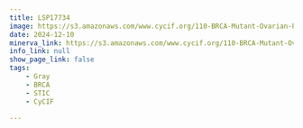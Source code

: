 ```yaml
---
title: LSP17734
image: https://s3.amazonaws.com/www.cycif.org/110-BRCA-Mutant-Ovarian-Precursors/LSP17734/LSP17734.png
date: 2024-12-10
minerva_link: https://s3.amazonaws.com/www.cycif.org/110-BRCA-Mutant-Ovarian-Precursors/LSP17734/index.html
info_link: null
show_page_link: false
tags:
    - Gray
    - BRCA
    - STIC
    - CyCIF

---
```

